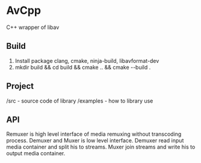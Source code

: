 # AvCpp

C++ wrapper of libav

## Build
1. Install package clang, cmake, ninja-build, libavformat-dev
2. mkdir build && cd build && cmake .. && cmake --build .

## Project
/src - source code of library
/examples - how to library use

## API
Remuxer is high level interface of media remuxing without transcoding process.
Demuxer and Muxer is low level interface. Demuxer read input media container and split his to streams. Muxer join streams and write his to output media container.